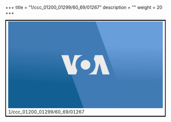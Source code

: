 +++
title = "1/ccc_01200_01299/60_69/01267"
description = ""
weight = 20
+++

<table style="border:2px solid black;max-width:800px;max-height:800px;" 
><tr><td>
<img class="center-fit-jpg"
src="/jpg_/aaa_20190430_NxaOmWaI8sI_01266.jpg">
1/ccc_01200_01299/60_69/01267
</img></td></tr></table>
